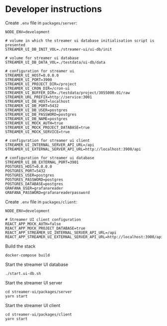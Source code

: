 # Developer instructions

Create `.env` file in `packages/server`:
```
NODE_ENV=development

# volume in which the streamer ui database initialisation script is presented
STREAMER_UI_DB_INIT_VOL=./streamer-ui/ui-db/init

# volume for streamer ui database
STREAMER_UI_DB_DATA_VOL=./testdata/ui-db/data

# configuration for streamer ui
STREAMER_UI_HOST=0.0.0.0
STREAMER_UI_PORT=3900
STREAMER_UI_PROJECT_DIR=/project
STREAMER_UI_CRON_DIR=/cron-ui
STREAMER_UI_BUFFER_DIR=./testdata/project/3055000.01/raw
STREAMER_URL_PREFIX=http://service:3001
STREAMER_UI_DB_HOST=localhost
STREAMER_UI_DB_PORT=5432
STREAMER_UI_DB_USER=postgres
STREAMER_UI_DB_PASSWORD=postgres
STREAMER_UI_DB_NAME=postgres
STREAMER_UI_MOCK_AUTH=true
STREAMER_UI_MOCK_PROJECT_DATABASE=true
STREAMER_UI_MOCK_SERVICE=true

# configuration for streamer ui client
STREAMER_UI_INTERNAL_SERVER_API_URL=/api
STREAMER_UI_EXTERNAL_SERVER_API_URL=http://localhost:3900/api

# configuration for streamer ui database
STREAMER_UI_DB_EXTERNAL_PORT=3901
POSTGRES_HOST=0.0.0.0
POSTGRES_PORT=5432
POSTGRES_USER=postgres
POSTGRES_PASSWORD=postgres
POSTGRES_DATABASE=postgres
GRAFANA_USER=grafanareader
GRAFANA_PASSWORD=grafanareaderpassword
```

Create `.env` file in `packages/client`:
```
NODE_ENV=development

# Streamer UI client configuration
REACT_APP_MOCK_AUTH=false
REACT_APP_MOCK_PROJECT_DATABASE=true
REACT_APP_STREAMER_UI_INTERNAL_SERVER_API_URL=/api
REACT_APP_STREAMER_UI_EXTERNAL_SERVER_API_URL=http://localhost:3900/api
```

Build the stack
```
docker-compose build
```

Start the streamer UI database
```
./start.ui-db.sh
```

Start the streamer UI server
```
cd streamer-ui/packages/server
yarn start
```

Start the streamer UI client
```
cd streamer-ui/packages/client
yarn start
```

